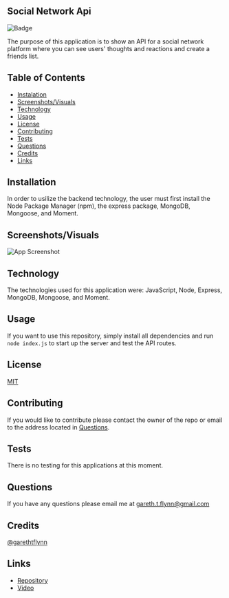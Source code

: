 ## Social Network Api

![Badge](https://img.shields.io/badge/License-MIT-red)

The purpose of this application is to show an API for a social network platform where you can see users' thoughts and reactions and create a friends list.

## Table of Contents 

  * [Instalation](#installation)
  * [Screenshots/Visuals](#screenshots/visuals)
  * [Technology](#technology)
  * [Usage](#usage)
  * [License](#license)
  * [Contributing](#contributing)
  * [Tests](#tests)
  * [Questions](#questions)
  * [Credits](#credits)
  * [Links](#links)

## Installation 

In order to usilize the backend technology, the user must first install the Node Package Manager (npm), the express package, MongoDB, Mongoose, and Moment.

## Screenshots/Visuals

![App Screenshot]()

## Technology

The technologies used for this application were: JavaScript, Node, Express, MongoDB, Mongoose, and Moment.

## Usage

If you want to use this repository, simply install all dependencies and run ``` node index.js ``` to start up the server and test the API routes.

## License

[MIT](https://choosealicense.com/licenses/mit/)

## Contributing 

If you would like to contribute please contact the owner of the repo or email to the address located in [Questions](#questions).

## Tests

There is no testing for this applications at this moment.

## Questions 

If you have any questions please email me at gareth.t.flynn@gmail.com

## Credits

[@garethtflynn](https://www.github.com/garethtflynn) 

## Links  

* [Repository](https://github.com/garethtflynn/SocialNetworkApi)
* [Video](https://drive.google.com/file/d/1Oub36y3PzQeez2qpjBDS6pH5-SPm-xYB/view)
